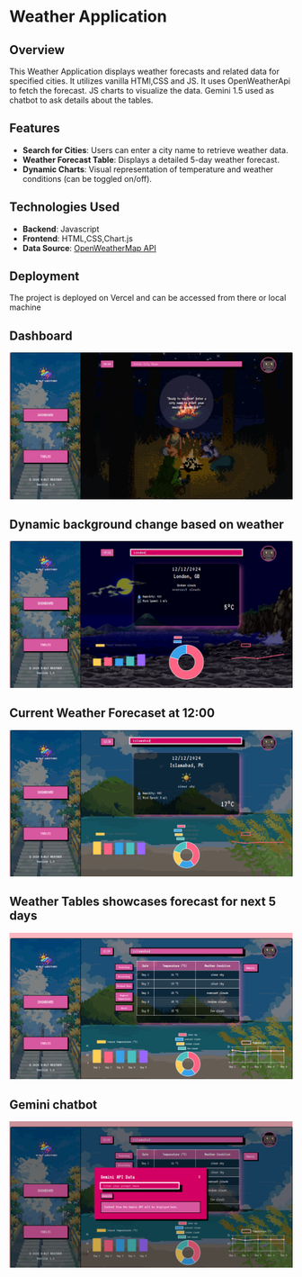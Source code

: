 # Weather Application

## Overview

This Weather Application displays weather forecasts and related data for specified cities. It utilizes vanilla HTMl,CSS and JS.
It uses OpenWeatherApi to fetch the forecast.
JS charts to visualize the data.
Gemini 1.5 used as chatbot to ask details about the tables.

## Features

- **Search for Cities**: Users can enter a city name to retrieve weather data.
- **Weather Forecast Table**: Displays a detailed 5-day weather forecast.
- **Dynamic Charts**: Visual representation of temperature and weather conditions (can be toggled on/off).

## Technologies Used

- **Backend**: Javascript
- **Frontend**: HTML,CSS,Chart.js
- **Data Source**: [OpenWeatherMap API](https://openweathermap.org/api)

## Deployment

The project is deployed on Vercel and can be accessed from there or local machine

## Dashboard

![Dashboard](image.png)

## Dynamic background change based on weather

![Background change](image-1.png)

## Current Weather Forecaset at 12:00

![Current Weather](image-2.png)

## Weather Tables showcases forecast for next 5 days

![Weather Table](image-3.png)

## Gemini chatbot

![Gemini chatbot](image-4.png)
